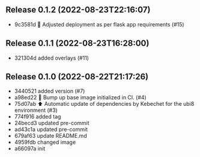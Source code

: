 
## Release 0.1.2 (2022-08-23T22:16:07)
* 9c3581d :turtle: Adjusted deployment as per flask app requirements (#15)

## Release 0.1.1 (2022-08-23T16:28:00)
* 321304d added overlays (#11)

## Release 0.1.0 (2022-08-22T21:17:26)
* 3440521 added version (#7)
* a98ed22 :ship: Bump up base image initialized in CI. (#4)
* 75d07ab :arrow_up: Automatic update of dependencies by Kebechet for the ubi8 environment (#3)
* 774f916 added tag
* 24becd3 updated pre-commit
* ad43c1a updated pre-commit
* 679af63 update README.md
* 4959fdb changed image
* a66097a init
